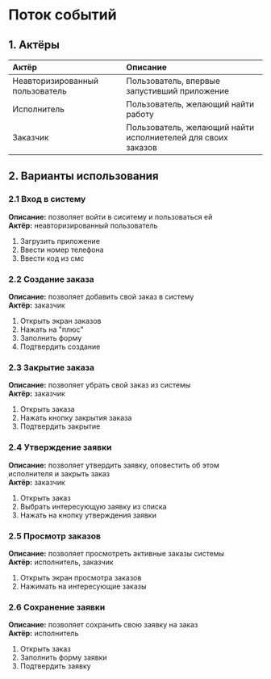 # Поток событий
## 1. Актёры

| Актёр | Описание |
|:------|:---------|
| Неавторизированный пользователь | Пользователь, впервые запустивший приложение |
| Исполнитель | Пользователь, желающий найти работу |
| Заказчик| Пользователь, желающий найти исполниетелей для своих заказов |

## 2. Варианты использования

### 2.1 Вход в систему
**Описание:** позволяет войти в сиситему и пользоваться ей<br>
**Актёр:** неавторизированный пользователь<br>
1. Загрузить приложение
2. Ввести номер телефона
3. Ввести код из смс

### 2.2 Создание заказа
**Описание:** позволяет добавить свой заказ в систему<br>
**Актёр:** заказчик<br>
1. Открыть экран заказов
2. Нажать на "плюс"
3. Заполнить форму
4. Подтвердить создание

### 2.3 Закрытие заказа
**Описание:** позволяет убрать свой заказ из системы<br>
**Актёр:** заказчик<br>
1. Открыть заказа
2. Нажать кнопку закрытия заказа
3. Подтвердить закрытие

### 2.4 Утверждение заявки
**Описание:** позволяет утвердить заявку, оповестить об этом исполнителя и закрыть заказ<br>
**Актёр:** заказчик<br>
1. Открыть заказ
2. Выбрать интересующую заявку из списка
3. Нажать на кнопку утверждения заявки

### 2.5 Просмотр заказов
**Описание:** позволяет просмотреть активные заказы системы<br>
**Актёр:** исполнитель, заказчик<br>
1. Открыть экран просмотра заказов
2. Нажимать на интересующие заказы

### 2.6 Сохранение заявки
**Описание:** позволяет сохранить свою заявку на заказ<br>
**Актёр:** исполнитель<br>
1. Открыть заказ
2. Заполнить форму заявки
3. Подтвердить заявку